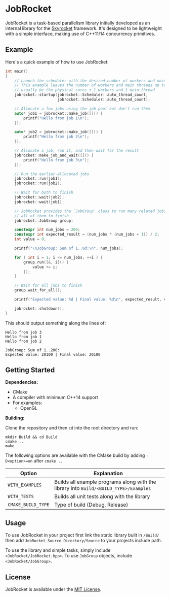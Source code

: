 # JobRocket

JobRocket is a task-based parallelism library initially developed as an internal library for the [Skyrocket](https://github.com/jacobmilligan/Skyrocket) framework. It's designed to be lightweight with a simple interface, making use of C++11/14 concurrency primitives.

## Example

Here's a quick example of how to use JobRocket:

```cpp
int main()
{
    // Launch the scheduler with the desired number of workers and main-threads.
    // This example leaves the number of workers and main threads up to the scheduler which will
    // usually be the physical cores + 1 workers and 1 main thread
    jobrocket::startup(jobrocket::Scheduler::auto_thread_count,
                       jobrocket::Scheduler::auto_thread_count);

    // Allocate a few jobs using the job pool but don't run them
    auto* job1 = jobrocket::make_job([]() {
        printf("Hello from job 1\n");
    });

    auto* job2 = jobrocket::make_job([]() {
        printf("Hello from job 2\n");
    });

    // Allocate a job, run it, and then wait for the result
    jobrocket::make_job_and_wait([]() {
        printf("Hello from job 3\n");
    });

    // Run the earlier-allocated jobs
    jobrocket::run(job1);
    jobrocket::run(job2);

    // Wait for both to finish
    jobrocket::wait(job2);
    jobrocket::wait(job1);

    // JobRocket provides the `JobGroup` class to run many related jobs in parallel and wait on
    // all of them to finish
    jobrocket::JobGroup group;

    constexpr int num_jobs = 200;
    constexpr int expected_result = (num_jobs * (num_jobs + 1)) / 2;
    int value = 0;

    printf("\nJobGroup: Sum of 1..%d:\n", num_jobs);

    for ( int i = 1; i <= num_jobs; ++i ) {
        group.run([&, i]() {
            value += i;
        });
    }

    // Wait for all jobs to finish
    group.wait_for_all();

    printf("Expected value: %d | Final value: %d\n", expected_result, value);

    jobrocket::shutdown();
}
```

This should output something along the lines of:

```shell
Hello from job 3
Hello from job 1
Hello from job 2

JobGroup: Sum of 1..200:
Expected value: 20100 | Final value: 20100
```

## Getting Started

**Dependencies:**

* CMake
* A compiler with minimum C++14 support
* For examples:
	* OpenGL

**Building:**

Clone the repository and then `cd` into the root directory and run:

```shell
mkdir Build && cd Build
cmake ..
make
```

The following options are available with the CMake build by adding `-D<option>=on` after `cmake ..`

|Option|Explanation|
|------|-----------|
|`WITH_EXAMPLES`|Builds all example programs along with the library into `Build/<BUILD_TYPE>/Examples`|
|`WITH_TESTS`|Builds all unit tests along with the library|
|`CMAKE_BUILD_TYPE`|Type of build (Debug, Release)|

## Usage

To use JobRocket in your project first link the static library built in `/Build/` then add `JobRocket_Source_Directory/Source` to your projects include path.

To use the library and simple tasks, simply include `<JobRocket/JobRocket.hpp>`. To use `JobGroup` objects, include `<JobRocket/JobGroup>`.

## License

JobRocket is available under the [MIT License](https://github.com/jacobmilligan/JobRocket/blob/master/LICENSE).
